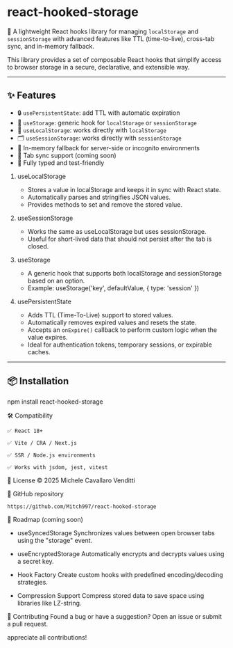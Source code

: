 # react-hooked-storage

🚀 A lightweight React hooks library for managing `localStorage` and `sessionStorage` with advanced features like TTL (time-to-live), cross-tab sync, and in-memory fallback.

This library provides a set of composable React hooks that simplify access to browser storage in a secure, declarative, and extensible way.

---

## ✨ Features

- 🔒 `usePersistentState`: add TTL with automatic expiration
- 🔁 `useStorage`: generic hook for `localStorage` or `sessionStorage`
- 💾 `useLocalStorage`: works directly with `localStorage`
- 🗂️ `useSessionStorage`: works directly with `sessionStorage`
- 🧠 In-memory fallback for server-side or incognito environments
- 📡 Tab sync support (coming soon)
- 🧪 Fully typed and test-friendly

1. useLocalStorage
   - Stores a value in localStorage and keeps it in sync with React state.
   - Automatically parses and stringifies JSON values.
   - Provides methods to set and remove the stored value.

2. useSessionStorage
   - Works the same as useLocalStorage but uses sessionStorage.
   - Useful for short-lived data that should not persist after the tab is closed.

3. useStorage
   - A generic hook that supports both localStorage and sessionStorage based on an option.
   - Example: useStorage('key', defaultValue, { type: 'session' })

4. usePersistentState
   - Adds TTL (Time-To-Live) support to stored values.
   - Automatically removes expired values and resets the state.
   - Accepts an `onExpire()` callback to perform custom logic when the value expires.
   - Ideal for authentication tokens, temporary sessions, or expirable caches.
---

## 📦 Installation

npm install react-hooked-storage

🛠 Compatibility

    ✅ React 18+

    ✅ Vite / CRA / Next.js

    ✅ SSR / Node.js environments

    ✅ Works with jsdom, jest, vitest

📘 License
    © 2025 Michele Cavallaro Venditti


🐙 GitHub repository

    https://github.com/Mitch997/react-hooked-storage


🚀 Roadmap (coming soon)

- useSyncedStorage
  Synchronizes values between open browser tabs using the "storage" event.

- useEncryptedStorage
  Automatically encrypts and decrypts values using a secret key.

- Hook Factory
  Create custom hooks with predefined encoding/decoding strategies.

- Compression Support
  Compress stored data to save space using libraries like LZ-string.

🙌 Contributing
    Found a bug or have a suggestion?
    Open an issue or submit a pull request.

 appreciate all contributions!





